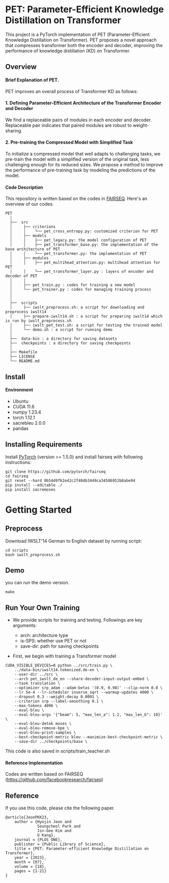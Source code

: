 # PET: Parameter-Efficient Knowledge Distillation on Transformer
This project is a PyTorch implementation of PET (Parameter-Efficient Knowledge Distillation on Transformer). 
PET proposes a novel approach that compresses transformer both the encoder and decoder, improving the performance of knowledge distillation (KD) on Transformer.

## Overview
#### Brief Explanation of PET. 
PET improves an overall process of Transformer KD as follows:

#### 1. Defining Parameter-Efficient Architecture of the Transformer Encoder and Decoder

We find a replaceable pairs of modules in each encoder and decoder. 
Replaceable pair indicates that paired modules are robust to weight-sharing.

#### 2. Pre-training the Compressed Model with Simplified Task

To initialize a compressed model that well adapts to challenging tasks, 
we pre-train the model with a simplified version of the original task, less challenging enough for its reduced sizes.
We propose a method to improve the performance of pre-training task by modeling the predictions of the model.

#### Code Description
This repository is written based on the codes in [FAIRSEQ](https://github.com/facebookresearch/fairseq).
Here's an overview of our codes.

``` Unicode
PET
  │
  ├──  src   
  │     ├── criterions
  │     │    └── pet_cross_entropy.py: customized criterion for PET
  │     ├── models
  │     │    ├── pet_legacy.py: the model configuration of PET
  │     │    ├── pet_transformer_base.py: the implementation of the base architecture of PET   
  │     │    └── pet_transformer.py: the implementation of PET 
  │     ├── modules
  │     │    ├── pet_multihead_attention.py: multihead attention for PET
  │     │    └── pet_transformer_layer.py : layers of encoder and decoder of PET
  │     │    
  │     ├── pet_train.py : codes for training a new model 
  │     └── pet_trainer.py : codes for managing training process 
  │     
  │     
  ├──  scripts
  │     ├── iwslt_preprocess.sh: a script for downloading and preprocess iwslt14
  │     ├── prepare-iwslt14.sh : a script for preparing iwslt14 which is run by iwslt_preprocess.sh
  │     ├── iwslt_pet_test.sh: a script for testing the trained model
  │     └── demo.sh : a script for running demo  
  │     
  ├──  data-bin : a directory for saving datasets
  ├──  checkpoints : a directory for saving checkpoints 
  │  
  ├── Makefile
  ├── LICENSE
  └── README.md

```

## Install 

#### Environment 
* Ubuntu
* CUDA 11.6
* numpy 1.23.4
* torch 1.12.1
* sacrebleu 2.0.0
* pandas 

## Installing Requirements
Install [PyTorch](http://pytorch.org/) (version >= 1.5.0) and install fairseq with following instructions:
```
git clone https://github.com/pytorch/fairseq 
cd fairseq
git reset --hard 0b54d9fb2e42c2f40db3449ca34586952b8abe94
pip install --editable ./
pip install sacremoses
```

# Getting Started

## Preprocess
Download IWSLT'14 German to English dataset by running script:
```
cd scripts
bash iwslt_preprocess.sh
```

## Demo 
you can run the demo version.
```
make
```

## Run Your Own Training
* We provide scripts for training and testing.
Followings are key arguments:
    * arch: architecture type
    * is-SPS: whether use PET or not
    * save-dir: path for saving checkpoints
    

* First, we begin with training a Transformer model
```
CUDA_VISIBLE_DEVICES=0 python ../src/train.py \
    ../data-bin/iwslt14.tokenized.de-en \
    --user-dir ../src \
    --arch pet_iwslt_de_en --share-decoder-input-output-embed \
    --task translation \
    --optimizer srp_adam --adam-betas '(0.9, 0.98)' --clip-norm 0.0 \
    --lr 5e-4 --lr-scheduler inverse_sqrt --warmup-updates 4000 \
    --dropout 0.3 --weight-decay 0.0001 \
    --criterion srp --label-smoothing 0.1 \
    --max-tokens 4096 \
    --eval-bleu \
    --eval-bleu-args '{"beam": 5, "max_len_a": 1.2, "max_len_b": 10}' \
    --eval-bleu-detok moses \
    --eval-bleu-remove-bpe \
    --eval-bleu-print-samples \
    --best-checkpoint-metric bleu --maximize-best-checkpoint-metric \
    --save-dir ../checkpoints/base \
```
This code is also saved in scripts/train_teacher.sh

#### Reference Implementation
Codes are written based on FAIRSEQ (https://github.com/facebookresearch/fairseq)

## Reference
If you use this code, please cite the following paper.
```
@article{JeonPKK23,
    author = {Hyojin Jeon and 
              Seungcheol Park and 
              Jin-Gee Kim and
              U Kang},
    journal = {PLOS ONE},
    publisher = {Public Library of Science},
    title = {PET: Parameter-efficient Knowledge Distillation on Transformer},
    year = {2023},
    month = {07},
    volume = {18},
    pages = {1-21}
}
```
